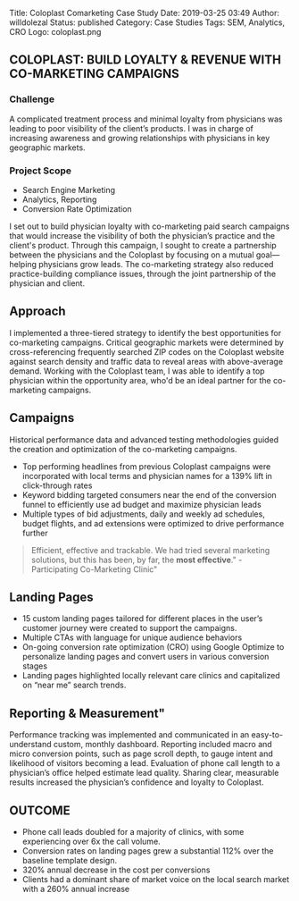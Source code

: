 Title: Coloplast Comarketing Case Study
Date: 2019-03-25 03:49
Author: willdolezal
Status: published
Category: Case Studies
Tags: SEM, Analytics, CRO
Logo: coloplast.png

## COLOPLAST: BUILD LOYALTY & REVENUE WITH CO-MARKETING CAMPAIGNS

### Challenge
A complicated treatment process and minimal loyalty from physicians was leading to poor visibility of the client’s products. I was in charge of increasing awareness and growing relationships with physicians in key geographic markets.

### Project Scope 
- Search Engine Marketing
- Analytics, Reporting
- Conversion Rate Optimization

I set out to build physician loyalty with co-marketing paid search campaigns that would increase the visibility of both the physician’s practice and the client's product. Through this campaign, I sought to create a partnership between the physicians and the Coloplast by focusing on a mutual goal—helping physicians grow leads. The co-marketing strategy also reduced practice-building compliance issues, through the joint partnership of the physician and client.

## Approach
I implemented a three-tiered strategy to identify the best opportunities for co-marketing campaigns. Critical geographic markets were determined by cross-referencing frequently searched ZIP codes on the Coloplast website against search density and traffic data to reveal areas with above-average demand. Working with the Coloplast team, I was able to identify a top physician within the opportunity area, who'd be an ideal partner for the co-marketing campaigns.

## Campaigns
Historical performance data and advanced testing methodologies guided the creation and optimization of the co-marketing campaigns.

- Top performing headlines from previous Coloplast campaigns were incorporated with local terms and physician names for a 139% lift in click-through rates
- Keyword bidding targeted consumers near the end of the conversion funnel to efficiently use ad budget and maximize physician leads
- Multiple types of bid adjustments, daily and weekly ad schedules, budget flights, and ad extensions were optimized to drive performance further

> Efficient, effective and trackable. We had tried several marketing solutions, but this has been, by far, the **most effective**."  - Participating Co-Marketing Clinic"

## Landing Pages
- 15 custom landing pages tailored for different places in the user’s customer journey were created to support the campaigns.
- Multiple CTAs with language for unique audience behaviors
- On-going conversion rate optimization (CRO) using Google Optimize to personalize landing pages and convert users in various conversion stages
- Landing pages highlighted locally relevant care clinics and capitalized on “near me” search trends.

## Reporting & Measurement"
Performance tracking was implemented and communicated in an easy-to-understand custom, monthly dashboard. Reporting included macro and micro conversion points, such as page scroll depth, to gauge intent and likelihood of visitors becoming a lead. Evaluation of phone call length to a physician’s office helped estimate lead quality. Sharing clear, measurable results increased the physician’s confidence and loyalty to Coloplast.


## OUTCOME 
- Phone call leads doubled for a majority of clinics, with some experiencing over 6x the call volume.
- Conversion rates on landing pages grew a substantial 112% over the baseline template design.
- 320% annual decrease in the cost per conversions
- Clients had a dominant share of market voice on the local search market with a 260% annual increase